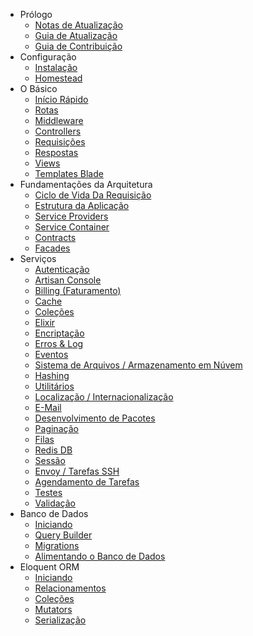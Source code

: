 - Prólogo
    - [Notas de Atualização](/docs/{{version}}/releases)
    - [Guia de Atualização](/docs/{{version}}/upgrade)
    - [Guia de Contribuição](/docs/{{version}}/contributions)
- Configuração
    - [Instalação](/docs/{{version}}/installation)
    - [Homestead](/docs/{{version}}/homestead)
- O Básico
    - [Início Rápido](/docs/{{version}}/quickstart)
    - [Rotas](/docs/{{version}}/routing)
    - [Middleware](/docs/{{version}}/middleware)
    - [Controllers](/docs/{{version}}/controllers)
    - [Requisições](/docs/{{version}}/requests)
    - [Respostas](/docs/{{version}}/responses)
    - [Views](/docs/{{version}}/views)
    - [Templates Blade](/docs/{{version}}/blade)
- Fundamentações da Arquitetura
    - [Ciclo de Vida Da Requisição](/docs/{{version}}/lifecycle)
    - [Estrutura da Aplicação](/docs/{{version}}/structure)
    - [Service Providers](/docs/{{version}}/providers)
    - [Service Container](/docs/{{version}}/container)
    - [Contracts](/docs/{{version}}/contracts)
    - [Facades](/docs/{{version}}/facades)
- Serviços
    - [Autenticação](/docs/{{version}}/authentication)
    - [Artisan Console](/docs/{{version}}/artisan)
    - [Billing (Faturamento)](/docs/{{version}}/billing)
    - [Cache](/docs/{{version}}/cache)
    - [Coleções](/docs/{{version}}/collections)
    - [Elixir](/docs/{{version}}/elixir)
    - [Encriptação](/docs/{{version}}/encryption)
    - [Erros & Log](/docs/{{version}}/errors)
    - [Eventos](/docs/{{version}}/events)
    - [Sistema de Arquivos / Armazenamento em Núvem](/docs/{{version}}/filesystem)
    - [Hashing](/docs/{{version}}/hashing)
    - [Utilitários](/docs/{{version}}/helpers)
    - [Localização / Internacionalização](/docs/{{version}}/localization)
    - [E-Mail](/docs/{{version}}/mail)
    - [Desenvolvimento de Pacotes](/docs/{{version}}/packages)
    - [Paginação](/docs/{{version}}/pagination)
    - [Filas](/docs/{{version}}/queues)
    - [Redis DB](/docs/{{version}}/redis)
    - [Sessão](/docs/{{version}}/session)
    - [Envoy / Tarefas SSH](/docs/{{version}}/envoy)
    - [Agendamento de Tarefas](/docs/{{version}}/scheduling)
    - [Testes](/docs/{{version}}/testing)
    - [Validação](/docs/{{version}}/validation)
- Banco de Dados
    - [Iniciando](/docs/{{version}}/database)
    - [Query Builder](/docs/{{version}}/queries)
    - [Migrations](/docs/{{version}}/migrations)
    - [Alimentando o Banco de Dados](/docs/{{version}}/seeding)
- Eloquent ORM
    - [Iniciando](/docs/{{version}}/eloquent)
    - [Relacionamentos](/docs/{{version}}/eloquent-relationships)
    - [Coleções](/docs/{{version}}/eloquent-collections)
    - [Mutators](/docs/{{version}}/eloquent-mutators)
    - [Serialização](/docs/{{version}}/eloquent-serialization)
